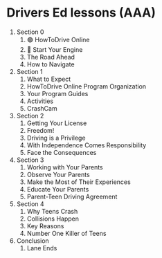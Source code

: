 # Drivers Ed lessons (AAA)

1. Section 0
    1. 🟢 HowToDrive Online	
    2. 🔴 Start Your Engine	
    3. The Road Ahead	
    4. How to Navigate	
2. Section 1
    1. What to Expect	
    2. HowToDrive Online Program Organization	
    3. Your Program Guides	
    4. Activities	
    5. CrashCam	
3. Section 2
    1. Getting Your License	
    2. Freedom!	
    3. Driving is a Privilege	
    4. With Independence Comes Responsibility	
    5. Face the Consequences	
4. Section 3
    1. Working with Your Parents	
    2. Observe Your Parents	
    3. Make the Most of Their Experiences	
    4. Educate Your Parents	
    5. Parent-Teen Driving Agreement	
5. Section 4
    1. Why Teens Crash	
    2. Collisions Happen	
    3. Key Reasons	
    4. Number One Killer of Teens	
6. Conclusion
    1. Lane Ends
